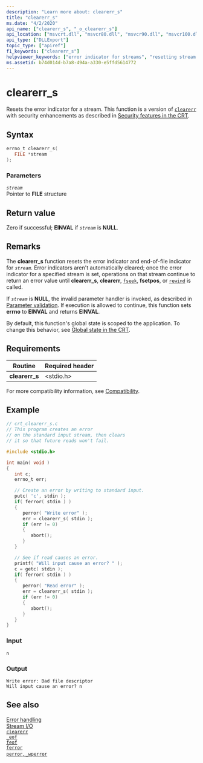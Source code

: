 ```yaml
---
description: "Learn more about: clearerr_s"
title: "clearerr_s"
ms.date: "4/2/2020"
api_name: ["clearerr_s", "_o_clearerr_s"]
api_location: ["msvcrt.dll", "msvcr80.dll", "msvcr90.dll", "msvcr100.dll", "msvcr100_clr0400.dll", "msvcr110.dll", "msvcr110_clr0400.dll", "msvcr120.dll", "msvcr120_clr0400.dll", "ucrtbase.dll", "api-ms-win-crt-stdio-l1-1-0.dll", "api-ms-win-crt-private-l1-1-0.dll"]
api_type: ["DLLExport"]
topic_type: ["apiref"]
f1_keywords: ["clearerr_s"]
helpviewer_keywords: ["error indicator for streams", "resetting stream error indicator", "clearerr_s function"]
ms.assetid: b74d014d-b7a8-494a-a330-e5ffd5614772
---
```

# clearerr_s

Resets the error indicator for a stream. This function is a version of [`clearerr`](clearerr.md) with security enhancements as described in [Security features in the CRT](../security-features-in-the-crt.md).

## Syntax

```C
errno_t clearerr_s(
   FILE *stream
);
```

### Parameters

*`stream`*\
Pointer to **FILE** structure

## Return value

Zero if successful; **EINVAL** if *`stream`* is **NULL**.

## Remarks

The **clearerr_s** function resets the error indicator and end-of-file indicator for *`stream`*. Error indicators aren't automatically cleared; once the error indicator for a specified stream is set, operations on that stream continue to return an error value until **clearerr_s**, **clearerr**, [`fseek`](fseek-fseeki64.md), **fsetpos**, or [`rewind`](rewind.md) is called.

If *`stream`* is **NULL**, the invalid parameter handler is invoked, as described in [Parameter validation](../parameter-validation.md). If execution is allowed to continue, this function sets **errno** to **EINVAL** and returns **EINVAL**.

By default, this function's global state is scoped to the application. To change this behavior, see [Global state in the CRT](../global-state.md).

## Requirements

|Routine|Required header|
|-------------|---------------------|
|**clearerr_s**|\<stdio.h>|

For more compatibility information, see [Compatibility](../compatibility.md).

## Example

```C
// crt_clearerr_s.c
// This program creates an error
// on the standard input stream, then clears
// it so that future reads won't fail.

#include <stdio.h>

int main( void )
{
   int c;
   errno_t err;

   // Create an error by writing to standard input.
   putc( 'c', stdin );
   if( ferror( stdin ) )
   {
      perror( "Write error" );
      err = clearerr_s( stdin );
      if (err != 0)
      {
         abort();
      }
   }

   // See if read causes an error.
   printf( "Will input cause an error? " );
   c = getc( stdin );
   if( ferror( stdin ) )
   {
      perror( "Read error" );
      err = clearerr_s( stdin );
      if (err != 0)
      {
         abort();
      }
   }
}
```

### Input

```Input
n
```

### Output

```Output
Write error: Bad file descriptor
Will input cause an error? n
```

## See also

[Error handling](../error-handling-crt.md)\
[Stream I/O](../stream-i-o.md)\
[`clearerr`](clearerr.md)\
[`_eof`](eof.md)\
[`feof`](feof.md)\
[`ferror`](ferror.md)\
[`perror`, `_wperror`](perror-wperror.md)
